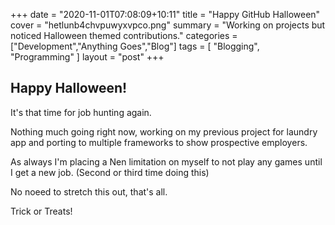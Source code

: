 +++
date = "2020-11-01T07:08:09+10:11"
title = "Happy GitHub Halloween"
cover = "hetlunb4chvpuwyxvpco.png"
summary = "Working on projects but noticed Halloween themed contributions."
categories = ["Development","Anything Goes","Blog"]
tags = [
  "Blogging",
  "Programming"
]
layout = "post"
+++

## Happy Halloween!

It's that time for job hunting again.

Nothing much going right now, working on my previous project for laundry app and porting to multiple frameworks to show prospective employers.

As always I'm placing a Nen limitation on myself to not play any games until I get a new job. (Second or third time doing this)

No noeed to stretch this out, that's all.

Trick or Treats!
